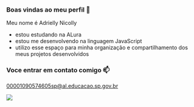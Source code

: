 ### Boas vindas ao meu perfil 🖤
Meu nome é Adrielly Nicolly

- estou estudando na ALura
- estou me desenvolvendo na linguagem JavaScript
- utilizo esse espaço para minha organização e compartilhamento dos meus projetos desenvolvidos
  
### Voce entrar em contato comigo 📫

00001090574605sp@al.educacao.sp.gov.br

![](https://i.giphy.com/media/v1.Y2lkPTc5MGI3NjExdXU2cnE2NW5vdnQ2b21raTRnN3p1am5ibDVobzhya252b2Eyd3RvOCZlcD12MV9pbnRlcm5hbF9naWZfYnlfaWQmY3Q9Zw/Wom24jrQFGqDfxFNY8/giphy.gif)
